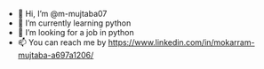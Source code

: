 - 👋 Hi, I’m @m-mujtaba07
- 🌱 I’m currently learning python
- 💞️ I’m looking for a job in python
- 📫 You can reach me by https://www.linkedin.com/in/mokarram-mujtaba-a697a1206/

